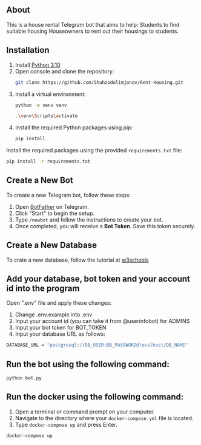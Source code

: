 ## About
This is a house rental Telegram bot that aims to help:
Students to find suitable housing
Houseowners to rent out their housings to students.
## Installation
1. Install [Python 3.10](https://www.python.org/downloads/release/python-31010/)
2. Open console and clone the repository:
   ```bash
   git clone https://github.com/Shahzodolimjonov/Rent-Housing.git
   ```
3. Install a virtual environment:
   ```bash
   python -m venv venv
   ```
   ```bash
   .\venv\Scripts\activate
   ```
5. Install the required Python packages using pip:
   ```bash
   pip install
   ```
   
Install the required packages using the provided `requirements.txt` file:
```bash
pip install -r requirements.txt
```
## Create a New Bot
To create a new Telegram bot, follow these steps:

1. Open [BotFather](https://t.me/BotFather) on Telegram.  
2. Click "Start" to begin the setup.  
3. Type `/newbot` and follow the instructions to create your bot.  
4. Once completed, you will receive a **Bot Token**. Save this token securely.

## Create a New Database
To crate a new database, follow the tutorial at [w3schools](https://www.w3schools.com/postgresql/index.php)

## Add your database, bot token and your account id into the program
Open ".env" file and apply these changes:
1. Change .env.example into .env
2. Input your account id (you can take it from @userinfobot) for ADMINS
3. Input your bot token for BOT_TOKEN
4. Input your database URL as follows:
```bash
DATABASE_URL = "postgresql://DB_USER:DB_PASSWORD@localhost/DB_NAME"
```
## Run the bot using the following command:
```bash
python bot.py
```
## Run the docker using the following command:
1. Open a terminal or command prompt on your computer.
2. Navigate to the directory where your ```docker-compose.yml``` file is located.
3. Type ```docker-compose up``` and press Enter.
```bash
docker-compose up
```


